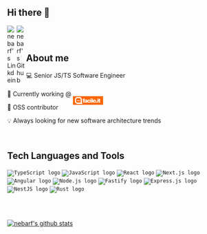 ## Hi there 👋

<a href="https://linkedin.com/in/francesco-benedetto-bab6a81b4">
  <img align="left" alt="nebarf's Linkdein" width="22px" src="https://cdn.jsdelivr.net/npm/simple-icons@v3/icons/linkedin.svg" />
</a>

<a href="https://github.com/nebarf">
  <img align="left" alt="nebarf's Github" width="22px" src="https://cdn.jsdelivr.net/npm/simple-icons@v3/icons/github.svg" />
</a>

<br>
<br>

## About me

💻 Senior JS/TS Software Engineer

🔭 Currently working @ [<code><img height="20" alt="Facile.it website" src="https://raw.githubusercontent.com/nebarf/nebarf/main/assets/facile.it-logo.svg" style="position: relative; bottom: -20px;" /></code>](https://www.facile.it/)

🌱 OSS contributor

💡 Always looking for new software architecture trends

<br>

## Tech Languages and Tools
<code><img height="20" alt="TypeScript logo" src="https://img.shields.io/badge/typescript-%23007ACC.svg?style=flat-square&logo=typescript&logoColor=white" /></code>
<code><img height="20" alt="JavaScript logo" src="https://img.shields.io/badge/javascript-%23323330.svg?style=flat-square&logo=javascript&logoColor=%23F7DF1E" /></code>
<code><img height="20" alt="React logo" src="https://img.shields.io/badge/react-%2320232a.svg?style=flat-square&logo=react&logoColor=%2361DAFB" /></code>
<code><img height="20" alt="Next.js logo" src="https://img.shields.io/badge/Next-black?style=flat-square&logo=next.js&logoColor=white" /></code>
<code><img height="20" alt="Angular logo" src="https://img.shields.io/badge/angular-%23DD0031.svg?style=flat-square&logo=angular&logoColor=white" /></code>
<code><img height="20" alt="Node.js logo" src="https://img.shields.io/badge/node.js-6DA55F?style=flat-square&logo=node.js&logoColor=white" /></code>
<code><img height="20" alt="Fastify logo" src="https://img.shields.io/badge/fastify-%23000000.svg?style=flat-square&logo=fastify&logoColor=white" /></code>
<code><img height="20" alt="Express.js logo" src="https://img.shields.io/badge/express.js-%23404d59.svg?style=flat-square&logo=express&logoColor=%2361DAFB" /></code>
<code><img height="20" alt="NestJS logo" src="https://img.shields.io/badge/nestjs-%23E0234E.svg?style=flat-square&logo=nestjs&logoColor=white" /></code>
<code><img height="20" alt="Rust logo" src="https://img.shields.io/badge/Rust-000000?style=flat-square&logo=rust&logoColor=white" /></code>

<br>
<br>

[![nebarf's github stats](https://github-readme-stats.vercel.app/api?username=nebarf&show_icons=true)](https://github.com/nebarf)

